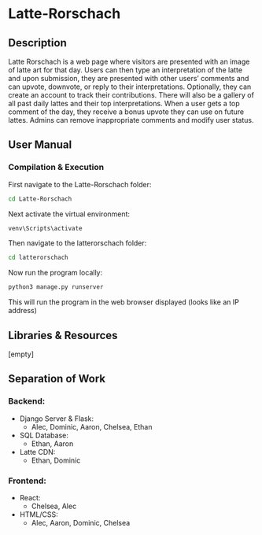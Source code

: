 # Latte-Rorschach

## Description
Latte Rorschach is a web page where visitors are presented with an image of latte art for that day. Users can then type an interpretation of the latte and upon submission, they are presented with other users’ comments and can upvote, downvote, or reply to their interpretations. Optionally, they can create an account to track their contributions. There will also be a gallery of all past daily lattes and their top interpretations. When a user gets a top comment of the day, they receive a bonus upvote they can use on future lattes. Admins can remove inappropriate comments and modify user status.


## User Manual
### Compilation & Execution
First navigate to the Latte-Rorschach folder:
```bash
cd Latte-Rorschach
```
Next activate the virtual environment:
```bash
venv\Scripts\activate
```
Then navigate to the latterorschach folder:
```bash
cd latterorschach
```
Now run the program locally:
```bash
python3 manage.py runserver
```
This will run the program in the web browser displayed (looks like an IP address)

## Libraries & Resources
[empty]

## Separation of Work
### Backend:
 - Django Server & Flask:
    - Alec, Dominic, Aaron, Chelsea, Ethan
 - SQL Database:
    - Ethan, Aaron
 - Latte CDN:
    - Ethan, Dominic

### Frontend:
 - React:
    - Chelsea, Alec
 - HTML/CSS:
    - Alec, Aaron, Dominic, Chelsea
